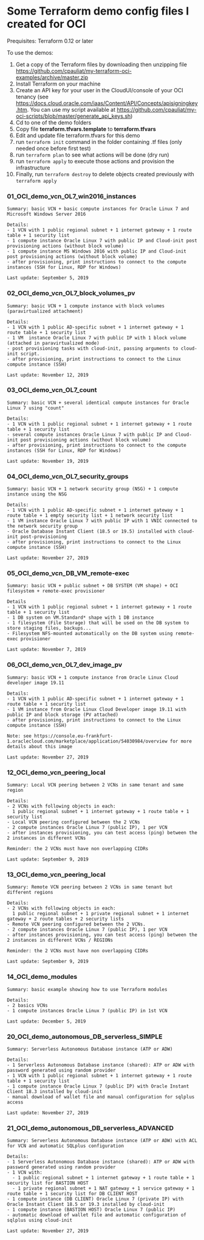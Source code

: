 # Some Terraform demo config files I created for OCI

Prequisites: Terraform 0.12 or later

To use the demos:
1) Get a copy of the Terraform files by downloading then unzipping file https://github.com/cpauliat/my-terraform-oci-examples/archive/master.zip
2) Install Terraform on your machine
3) Create an API key for your user in the CloudUI/console of your OCI tenancy
(see https://docs.cloud.oracle.com/iaas/Content/API/Concepts/apisigningkey.htm.
You can use my script available at https://github.com/cpauliat/my-oci-scripts/blob/master/generate_api_keys.sh)
4) Cd to one of the demo folders
5) Copy file **terraform.tfvars.template** to **terraform.tfvars**
6) Edit and update file terraform.tfvars for this demo
7) run `terraform init` command in the folder containing .tf files (only needed once before first test)
8) run `terraform plan` to see what actions will be done (dry run)
9) run `terraform apply` to execute those actions and provision the infrastructure
10) Finally, run `terraform destroy` to delete objects created previously with `terraform apply`

### 01_OCI_demo_vcn_OL7_win2016_instances

```
Summary: basic VCN + basic compute instances for Oracle Linux 7 and Microsoft Windows Server 2016

Details:
- 1 VCN with 1 public regional subnet + 1 internet gateway + 1 route table + 1 security list
- 1 compute instance Oracle Linux 7 with public IP and Cloud-init post provisioning actions (without block volume)
- 1 compute instance MS Windows 2016 with public IP and Cloud-init post provisioning actions (without block volume)
- after provisioning, print instructions to connect to the compute instances (SSH for Linux, RDP for Windows)

Last update: September 5, 2019
```

### 02_OCI_demo_vcn_OL7_block_volumes_pv

```
Summary: basic VCN + 1 compute instance with block volumes (paravirtualized attachment)

Details:
- 1 VCN with 1 public AD-specific subnet + 1 internet gateway + 1 route table + 1 security list
- 1 VM  instance Oracle Linux 7 with public IP with 1 block volume (attached in paravirtualized mode)
- post provisioning tasks with cloud-init, passing arguments to cloud-init script.
- after provisioning, print instructions to connect to the Linux compute instance (SSH)

Last update: November 12, 2019
```

### 03_OCI_demo_vcn_OL7_count

```
Summary: basic VCN + several identical compute instances for Oracle Linux 7 using "count"

Details:
- 1 VCN with 1 public regional subnet + 1 internet gateway + 1 route table + 1 security list
- several compute instances Oracle Linux 7 with public IP and Cloud-init post provisioning actions (without block volume)
- after provisioning, print instructions to connect to the compute instances (SSH for Linux, RDP for Windows)

Last update: November 19, 2019
```

### 04_OCI_demo_vcn_OL7_security_groups

```
Summary: basic VCN + 1 network security group (NSG) + 1 compute instance using the NSG

Details:
- 1 VCN with 1 public AD-specific subnet + 1 internet gateway + 1 route table + 1 empty security list + 1 network security list
- 1 VM instance Oracle Linux 7 with public IP with 1 VNIC connected to the network security group
- Oracle Database Instant Client (18.5 or 19.5) installed with cloud-init post-provisioning
- after provisioning, print instructions to connect to the Linux compute instance (SSH)

Last update: November 27, 2019
```

### 05_OCI_demo_vcn_DB_VM_remote-exec

```
Summary: basic VCN + public subnet + DB SYSTEM (VM shape) + OCI filesystem + remote-exec provisioner

Details
- 1 VCN with 1 public regional subnet + 1 internet gateway + 1 route table + 1 security list
- 1 DB system on VM.Standard* shape with 1 DB instance
- 1 filesystem (File Storage) that will be used on the DB system to store staging files, backups...
- Filesystem NFS-mounted automatically on the DB system using remote-exec provisioner

Last update: November 7, 2019
```

### 06_OCI_demo_vcn_OL7_dev_image_pv

```
Summary: basic VCN + 1 compute instance from Oracle Linux Cloud developer image 19.11 

Details:
- 1 VCN with 1 public AD-specific subnet + 1 internet gateway + 1 route table + 1 security list
- 1 VM instance from Oracle Linux Cloud Developer image 19.11 with public IP and block storage (PV attached)
- after provisioning, print instructions to connect to the Linux compute instance (SSH)

Note: see https://console.eu-frankfurt-1.oraclecloud.com/marketplace/application/54030984/overview for more details about this image

Last update: November 27, 2019
```

### 12_OCI_demo_vcn_peering_local

```
Summary: Local VCN peering between 2 VCNs in same tenant and same region

Details:
- 2 VCNs with following objects in each:
  1 public regional subnet + 1 internet gateway + 1 route table + 1 security list
- Local VCN peering configured between the 2 VCNs
- 2 compute instances Oracle Linux 7 (public IP), 1 per VCN
- after instances provisioning, you can test access (ping) between the 2 instances in different VCNs

Reminder: the 2 VCNs must have non overlapping CIDRs

Last update: September 9, 2019
```

### 13_OCI_demo_vcn_peering_local

```
Summary: Remote VCN peering between 2 VCNs in same tenant but different regions

Details:
- 2 VCNs with following objects in each:
  1 public regional subnet + 1 private regional subnet + 1 internet gateway + 2 route tables + 2 security lists
- Remote VCN peering configured between the 2 VCNs.
- 2 compute instances Oracle Linux 7 (public IP), 1 per VCN
- after instances provisioning, you can test access (ping) between the 2 instances in different VCNs / REGIONs

Reminder: the 2 VCNs must have non overlapping CIDRs

Last update: September 9, 2019
```

### 14_OCI_demo_modules

```
Summary: basic example showing how to use Terraform modules

Details:
- 2 basics VCNs 
- 1 compute instances Oracle Linux 7 (public IP) in 1st VCN

Last update: December 5, 2019
```

### 20_OCI_demo_autonomous_DB_serverless_SIMPLE

```
Summary: Serverless Autonomous Database instance (ATP or ADW)

Details:
- 1 Serverless Autonomous Database instance (shared): ATP or ADW with password generated using random provider
- 1 VCN with 1 public regional subnet + 1 internet gateway + 1 route table + 1 security list
- 1 compute instance Oracle Linux 7 (public IP) with Oracle Instant Client 18.3 installed by cloud-init
- manual download of wallet file and manual configuration for sqlplus access

Last update: November 27, 2019
```

### 21_OCI_demo_autonomous_DB_serverless_ADVANCED

```
Summary: Serverless Autonomous Database instance (ATP or ADW) with ACL for VCN and automatic SQLplus configuration  

Details:
- 1 Serverless Autonomous Database instance (shared): ATP or ADW with password generated using random provider
- 1 VCN with:
  - 1 public regional subnet + 1 internet gateway + 1 route table + 1 security list for BASTION HOST
  - 1 private regional subnet + 1 NAT gateway + 1 service gateway + 1 route table + 1 security list for DB CLIENT HOST
- 1 compute instance (DB CLIENT) Oracle Linux 7 (private IP) with Oracle Instant Client 18.5 or 19.3 installed by cloud-init
- 1 compute instance (BASTION HOST) Oracle Linux 7 (public IP) 
- automatic download of wallet file and automatic configuration of sqlplus using cloud-init

Last update: November 27, 2019
```